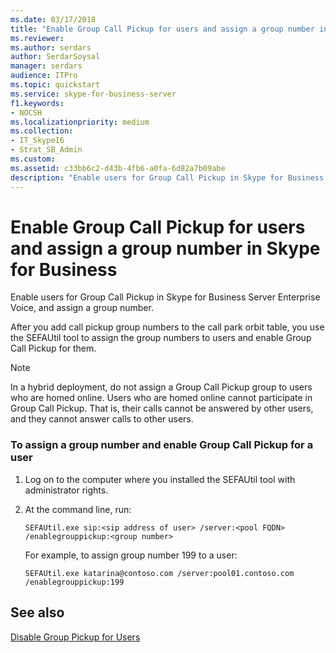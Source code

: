 ```yaml
---
ms.date: 03/17/2018
title: "Enable Group Call Pickup for users and assign a group number in Skype for Business"
ms.reviewer: 
ms.author: serdars
author: SerdarSoysal
manager: serdars
audience: ITPro
ms.topic: quickstart
ms.service: skype-for-business-server
f1.keywords:
- NOCSH
ms.localizationpriority: medium
ms.collection:
- IT_Skype16
- Strat_SB_Admin
ms.custom:
ms.assetid: c33bb6c2-d43b-4fb6-a0fa-6d82a7b09abe
description: "Enable users for Group Call Pickup in Skype for Business Server Enterprise Voice, and assign a group number."
---
```


# Enable Group Call Pickup for users and assign a group number in Skype for Business

Enable users for Group Call Pickup in Skype for Business Server Enterprise Voice, and assign a group number.

After you add call pickup group numbers to the call park orbit table, you use the SEFAUtil tool to assign the group numbers to users and enable Group Call Pickup for them.

> [!NOTE]
> In a hybrid deployment, do not assign a Group Call Pickup group to users who are homed online. Users who are homed online cannot participate in Group Call Pickup. That is, their calls cannot be answered by other users, and they cannot answer calls to other users.

### To assign a group number and enable Group Call Pickup for a user

1. Log on to the computer where you installed the SEFAUtil tool with administrator rights.

2. At the command line, run:

   ```console
   SEFAUtil.exe sip:<sip address of user> /server:<pool FQDN> /enablegrouppickup:<group number>
   ```

    For example, to assign group number 199 to a user:

   ```console
   SEFAUtil.exe katarina@contoso.com /server:pool01.contoso.com /enablegrouppickup:199
   ```

## See also

[Disable Group Pickup for Users](/previous-versions/office/lync-server-2013/lync-server-2013-disable-group-call-pickup-for-users)
